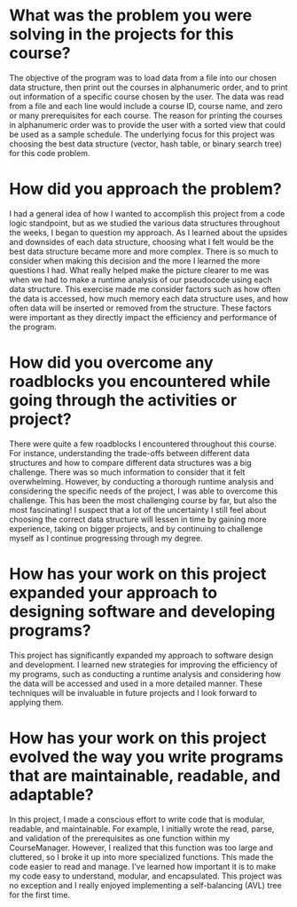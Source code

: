 # What was the problem you were solving in the projects for this course?

The objective of the program was to load data from a file into our chosen data structure, then print out the courses in alphanumeric order, and to print out information of a specific course chosen by the user. The data was read from a file and each line would include a course ID, course name, and zero or many prerequisites for each course. The reason for printing the courses in alphanumeric order was to provide the user with a sorted view that could be used as a sample schedule. The underlying focus for this project was choosing the best data structure (vector, hash table, or binary search tree) for this code problem.

# How did you approach the problem? 

I had a general idea of how I wanted to accomplish this project from a code logic standpoint, but as we studied the various data structures throughout the weeks, I began to question my approach. As I learned about the upsides and downsides of each data structure, choosing what I felt would be the best data structure became more and more complex. There is so much to consider when making this decision and the more I learned the more questions I had. What really helped make the picture clearer to me was when we had to make a runtime analysis of our pseudocode using each data structure. This exercise made me consider factors such as how often the data is accessed, how much memory each data structure uses, and how often data will be inserted or removed from the structure. These factors were important as they directly impact the efficiency and performance of the program.

# How did you overcome any roadblocks you encountered while going through the activities or project?

There were quite a few roadblocks I encountered throughout this course. For instance, understanding the trade-offs between different data structures and how to compare different data structures was a big challenge. There was so much information to consider that it felt overwhelming. However, by conducting a thorough runtime analysis and considering the specific needs of the project, I was able to overcome this challenge. This has been the most challenging course by far, but also the most fascinating! I suspect that a lot of the uncertainty I still feel about choosing the correct data structure will lessen in time by gaining more experience, taking on bigger projects, and by continuing to challenge myself as I continue progressing through my degree.

# How has your work on this project expanded your approach to designing software and developing programs?

This project has significantly expanded my approach to software design and development. I learned new strategies for improving the efficiency of my programs, such as conducting a runtime analysis and considering how the data will be accessed and used in a more detailed manner. These techniques will be invaluable in future projects and I look forward to applying them.

# How has your work on this project evolved the way you write programs that are maintainable, readable, and adaptable?

In this project, I made a conscious effort to write code that is modular, readable, and maintainable. For example, I initially wrote the read, parse, and validation of the prerequisites as one function within my CourseManager. However, I realized that this function was too large and cluttered, so I broke it up into more specialized functions. This made the code easier to read and manage. I’ve learned how important it is to make my code easy to understand, modular, and encapsulated. This project was no exception and I really enjoyed implementing a self-balancing (AVL) tree for the first time.
